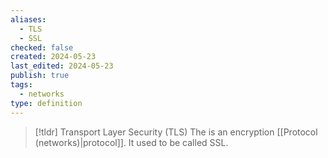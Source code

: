 ```yaml
---
aliases:
  - TLS
  - SSL
checked: false
created: 2024-05-23
last_edited: 2024-05-23
publish: true
tags:
  - networks
type: definition
---
```

>[!tldr] Transport Layer Security (TLS)
>The is an encryption [[Protocol (networks)|protocol]]. It used to be called SSL.

